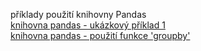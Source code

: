 příklady použití knihovny Pandas<br>
<a href = 'https://github.com/mh-Root/python_pandas_jupyter/blob/master/pandas_tutorial_1.ipynb'>knihovna pandas - ukázkový příklad 1</a><br>
<a href = 'https://github.com/mh-Root/python_pandas_jupyter/blob/master/pandas_groupby.ipynb'>knihovna pandas - použití funkce 'groupby'</a><br>
